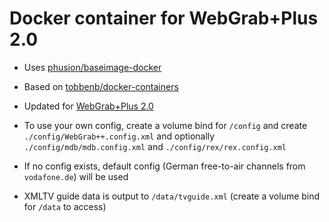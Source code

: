 Docker container for WebGrab+Plus 2.0
=====================================

-   Uses [phusion/baseimage-docker](https://github.com/phusion/baseimage-docker)

-   Based on [tobbenb/docker-containers](https://github.com/tobbenb/docker-containers)

-   Updated for [WebGrab+Plus 2.0](http://www.webgrabplus.com/)

-   To use your own config, create a volume bind for `/config` and create `./config/WebGrab++.config.xml` and optionally `./config/mdb/mdb.config.xml` and `./config/rex/rex.config.xml`

-   If no config exists, default config (German free-to-air channels from  `vodafone.de`) will be used

-   XMLTV guide data is output to `/data/tvguide.xml` (create a volume bind for  `/data` to access)
